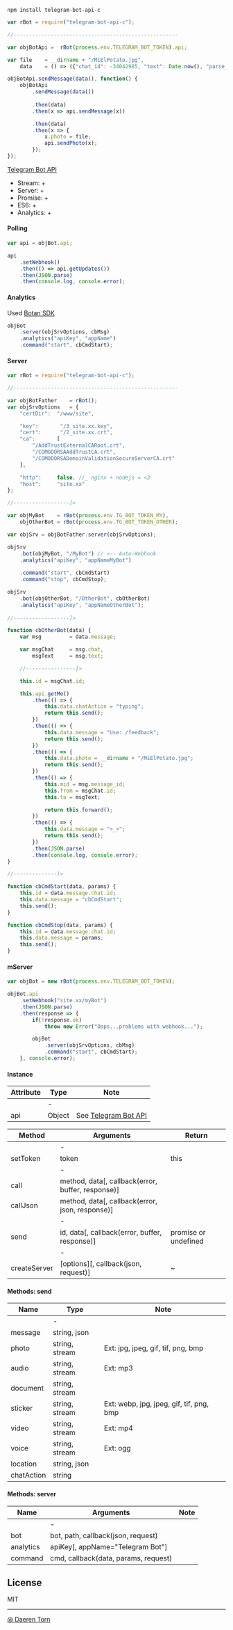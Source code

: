 `npm install telegram-bot-api-c`


```js
var rBot = require("telegram-bot-api-c");

//-----------------------------------------------------

var objBotApi =  rBot(process.env.TELEGRAM_BOT_TOKEN).api;

var file    = __dirname + "/MiElPotato.jpg",
    data    = () => ({"chat_id": -34042985, "text": Date.now(), "parse_mode": "markdown"});

objBotApi.sendMessage(data(), function() {
    objBotApi
        .sendMessage(data())
        
        .then(data)
        .then(x => api.sendMessage(x))

        .then(data)
        .then(x => {
            x.photo = file;
            api.sendPhoto(x);
        });
});
```

[Telegram Bot API][2]

* Stream: +
* Server: +
* Promise: +
* ES6: +
* Analytics: +


#### Polling 

```js
var api = objBot.api;

api
    .setWebhook()
    .then(() => api.getUpdates())
    .then(JSON.parse)
    .then(console.log, console.error);
```


#### Analytics 

Used [Botan SDK][3]

```js
objBot
    .server(objSrvOptions, cbMsg)
    .analytics("apiKey", "appName")
    .command("start", cbCmdStart);
```


#### Server

```js
var rBot = require("telegram-bot-api-c");

//-----------------------------------------------------

var objBotFather    = rBot();
var objSrvOptions   = {
    "certDir":  "/www/site",

    "key":       "/3_site.xx.key",
    "cert":      "/2_site.xx.crt",
    "ca":       [
        "/AddTrustExternalCARoot.crt",
        "/COMODORSAAddTrustCA.crt",
        "/COMODORSADomainValidationSecureServerCA.crt"
    ],

    "http":     false, //_ nginx + nodejs = <3
    "host":     "site.xx"
};

//------------------]>

var objMyBot    = rBot(process.env.TG_BOT_TOKEN_MY),
    objOtherBot = rBot(process.env.TG_BOT_TOKEN_OTHER);

var objSrv = objBotFather.server(objSrvOptions);

objSrv
    .bot(objMyBot, "/MyBot") // <-- Auto-Webhook
    .analytics("apiKey", "appNameMyBot")
    
    .command("start", cbCmdStart)
    .command("stop", cbCmdStop);

objSrv
    .bot(objOtherBot, "/OtherBot", cbOtherBot)
    .analytics("apiKey", "appNameOtherBot");
    
//------------------]>

function cbOtherBot(data) {
    var msg         = data.message;

    var msgChat     = msg.chat,
        msgText     = msg.text;

    //----------------]>

    this.id = msgChat.id;

    this.api.getMe()
        .then(() => {
            this.data.chatAction = "typing";
            return this.send();
        })
        .then(() => {
            this.data.message = "Use: /feedback";
            return this.send();
        })
        .then(() => {
            this.data.photo = __dirname + "/MiElPotato.jpg";
            return this.send();
        })
        .then(() => {
            this.mid = msg.message_id;
            this.from = msgChat.id;
            this.to = msgText;

            return this.forward();
        })
        .then(() => {
            this.data.message = ">_>";
            return this.send();
        })
        .then(JSON.parse)
        .then(console.log, console.error);
}

//--------------)>

function cbCmdStart(data, params) {
    this.id = data.message.chat.id;
    this.data.message = "cbCmdStart";
    this.send();
}

function cbCmdStop(data, params) {
    this.id = data.message.chat.id;
    this.data.message = params;
    this.send();
}
```


#### mServer

```js
var objBot = new rBot(process.env.TELEGRAM_BOT_TOKEN);

objBot.api
    .setWebhook("site.xx/myBot")
    .then(JSON.parse)
    .then(response => {
        if(!response.ok)
            throw new Error("Oops...problems with webhook...");

        objBot
            .server(objSrvOptions, cbMsg)
            .command("start", cbCmdStart);
    }, console.error);
```


#### Instance 

| Attribute         | Type           | Note                              |
|-------------------|----------------|-----------------------------------|
|                   | -              |                                   |
| api               | Object         | See [Telegram Bot API][2]         |


| Method            | Arguments                                                             | Return                            |
|-------------------|-----------------------------------------------------------------------|-----------------------------------|
|                   | -                                                                     |                                   |
| setToken          | token                                                                 | this                              |
|                   | -                                                                     |                                   |
| call              | method, data[, callback(error, buffer, response)]                     |                                   |
| callJson          | method, data[, callback(error, json, response)]                       |                                   |
|                   | -                                                                     |                                   |
| send              | id, data[, callback(error, buffer, response)]                         | promise or undefined              |
|                   | -                                                                     |                                   |
| createServer      | [options][, callback(json, request)]                                  | ~                                 |


#### Methods: send

| Name          | Type                                  | Note                                      |
|---------------|---------------------------------------|-------------------------------------------|
|               | -                                     |                                           |
| message       | string, json                          |                                           |
| photo         | string, stream                        | Ext: jpg, jpeg, gif, tif, png, bmp        |
| audio         | string, stream                        | Ext: mp3                                  |
| document      | string, stream                        |                                           |
| sticker       | string, stream                        | Ext: webp, jpg, jpeg, gif, tif, png, bmp  |
| video         | string, stream                        | Ext: mp4                                  |
| voice         | string, stream                        | Ext: ogg                                  |
| location      | string, json                          |                                           |
| chatAction    | string                                |                                           |

#### Methods: server

| Name          | Arguments                             | Note                                      |
|---------------|---------------------------------------|-------------------------------------------|
|               | -                                     |                                           |
| bot           | bot, path, callback(json, request)    |                                           |
| analytics     | apiKey[, appName="Telegram Bot"]      |                                           |
| command       | cmd, callback(data, params, request)  |                                           |


## License

MIT

----------------------------------
[@ Daeren Torn][1]


[1]: http://666.io
[2]: https://core.telegram.org/bots/api
[3]: https://github.com/botanio/sdk#js